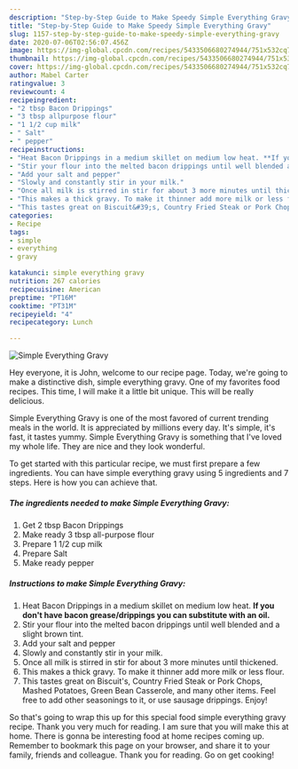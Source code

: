 ```yaml
---
description: "Step-by-Step Guide to Make Speedy Simple Everything Gravy"
title: "Step-by-Step Guide to Make Speedy Simple Everything Gravy"
slug: 1157-step-by-step-guide-to-make-speedy-simple-everything-gravy
date: 2020-07-06T02:56:07.456Z
image: https://img-global.cpcdn.com/recipes/5433506680274944/751x532cq70/simple-everything-gravy-recipe-main-photo.jpg
thumbnail: https://img-global.cpcdn.com/recipes/5433506680274944/751x532cq70/simple-everything-gravy-recipe-main-photo.jpg
cover: https://img-global.cpcdn.com/recipes/5433506680274944/751x532cq70/simple-everything-gravy-recipe-main-photo.jpg
author: Mabel Carter
ratingvalue: 3
reviewcount: 4
recipeingredient:
- "2 tbsp Bacon Drippings"
- "3 tbsp allpurpose flour"
- "1 1/2 cup milk"
- " Salt"
- " pepper"
recipeinstructions:
- "Heat Bacon Drippings in a medium skillet on medium low heat. **If you don&#39;t have bacon grease/drippings you can substitute with an oil.**"
- "Stir your flour into the melted bacon drippings until well blended and a slight brown tint."
- "Add your salt and pepper"
- "Slowly and constantly stir in your milk."
- "Once all milk is stirred in stir for about 3 more minutes until thickened."
- "This makes a thick gravy. To make it thinner add more milk or less flour."
- "This tastes great on Biscuit&#39;s, Country Fried Steak or Pork Chops, Mashed Potatoes, Green Bean Casserole, and many other items. Feel free to add other seasonings to it, or use sausage drippings. Enjoy!"
categories:
- Recipe
tags:
- simple
- everything
- gravy

katakunci: simple everything gravy 
nutrition: 267 calories
recipecuisine: American
preptime: "PT16M"
cooktime: "PT31M"
recipeyield: "4"
recipecategory: Lunch

---
```



![Simple Everything Gravy](https://img-global.cpcdn.com/recipes/5433506680274944/751x532cq70/simple-everything-gravy-recipe-main-photo.jpg)

Hey everyone, it is John, welcome to our recipe page. Today, we're going to make a distinctive dish, simple everything gravy. One of my favorites food recipes. This time, I will make it a little bit unique. This will be really delicious.



Simple Everything Gravy is one of the most favored of current trending meals in the world. It is appreciated by millions every day. It's simple, it's fast, it tastes yummy. Simple Everything Gravy is something that I've loved my whole life. They are nice and they look wonderful.


To get started with this particular recipe, we must first prepare a few ingredients. You can have simple everything gravy using 5 ingredients and 7 steps. Here is how you can achieve that.

<!--inarticleads1-->

##### The ingredients needed to make Simple Everything Gravy:

1. Get 2 tbsp Bacon Drippings
1. Make ready 3 tbsp all-purpose flour
1. Prepare 1 1/2 cup milk
1. Prepare  Salt
1. Make ready  pepper




<!--inarticleads2-->

##### Instructions to make Simple Everything Gravy:

1. Heat Bacon Drippings in a medium skillet on medium low heat. **If you don&#39;t have bacon grease/drippings you can substitute with an oil.**
1. Stir your flour into the melted bacon drippings until well blended and a slight brown tint.
1. Add your salt and pepper
1. Slowly and constantly stir in your milk.
1. Once all milk is stirred in stir for about 3 more minutes until thickened.
1. This makes a thick gravy. To make it thinner add more milk or less flour.
1. This tastes great on Biscuit&#39;s, Country Fried Steak or Pork Chops, Mashed Potatoes, Green Bean Casserole, and many other items. Feel free to add other seasonings to it, or use sausage drippings. Enjoy!




So that's going to wrap this up for this special food simple everything gravy recipe. Thank you very much for reading. I am sure that you will make this at home. There is gonna be interesting food at home recipes coming up. Remember to bookmark this page on your browser, and share it to your family, friends and colleague. Thank you for reading. Go on get cooking!
